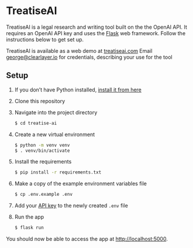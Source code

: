 # TreatiseAI

TreatiseAI is a legal research and writing tool built on the the OpenAI API. It requires an OpenAI API key and uses the [Flask](https://flask.palletsprojects.com/en/2.0.x/) web framework. Follow the instructions below to get set up.

TreatiseAI is available as a web demo at [treatiseai.com](https://www.treatiseai.com)
Email george@clearlayer.io for credentials, describing your use for the tool

## Setup

1. If you don’t have Python installed, [install it from here](https://www.python.org/downloads/)

2. Clone this repository

3. Navigate into the project directory

   ```bash
   $ cd treatise-ai
   ```

4. Create a new virtual environment

   ```bash
   $ python -m venv venv
   $ . venv/bin/activate
   ```

5. Install the requirements

   ```bash
   $ pip install -r requirements.txt
   ```

6. Make a copy of the example environment variables file

   ```bash
   $ cp .env.example .env
   ```

7. Add your [API key](https://beta.openai.com/account/api-keys) to the newly created `.env` file

8. Run the app

   ```bash
   $ flask run
   ```

You should now be able to access the app at [http://localhost:5000](http://localhost:5000).
